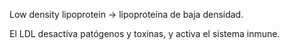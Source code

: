 Low density lipoprotein -> lipoproteína de baja densidad.

El LDL desactiva patógenos y toxinas, y activa el sistema inmune.